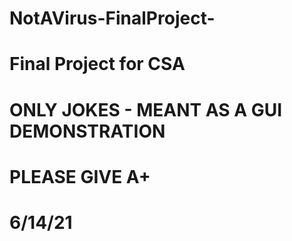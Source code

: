 # NotAVirus-FinalProject-
# 
# Final Project for CSA
# ONLY JOKES - MEANT AS A GUI DEMONSTRATION
# PLEASE GIVE A+
#
# 6/14/21
